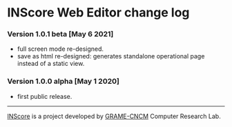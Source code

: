 
# INScore Web Editor change log


### Version 1.0.1 beta [May 6 2021]

- full screen mode re-designed. 
- save as html re-designed: generates standalone operational page instead of a static view.

### Version 1.0.0 alpha [May 1 2020]

- first public release.

----
[INScore](https://inscore.grame.fr/) is a project developed by [GRAME-CNCM](https://www.grame.fr) Computer Research Lab.
